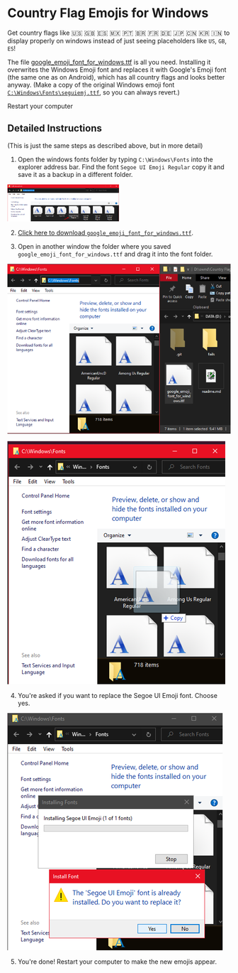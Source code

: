 # Country Flag Emojis for Windows

Get country flags like 🇺🇸 🇬🇧 🇪🇸 🇲🇽 🇵🇹 🇧🇷 🇫🇷 🇩🇪 🇯🇵 🇨🇳 🇰🇷 🇮🇳 to display properly on windows instead of just seeing placeholders like `US`, `GB`, `ES`!

The file [google_emoji_font_for_windows.ttf](https://github.com/perguto/Country-Flag-Emojis-for-Windows/blob/master/google_emoji_font_for_windows.ttf?raw=true) is all you need.
Installing it overwrites the Windows Emoji font and replaces it with Google's Emoji font (the same one as on Android), which has all country flags and looks better anyway.
(Make a copy of the original Windows emoji font [`C:\Windows\Fonts\seguiemj.ttf`](C:\Windows\Fonts\seguiemj.ttf), so you can always revert.)

Restart your computer

## Detailed Instructions

(This is just the same steps as described above, but in more detail)

1. Open the windows fonts folder by typing `C:\Windows\Fonts` into the explorer address bar. Find the font `Segoe UI Emoji Regular` copy it and save it as a backup in a different folder.

<img src="./screenshots/backup_font.png" style="width:50.0%" />

2. [Click here to download `google_emoji_font_for_windows.ttf`](https://github.com/perguto/Country-Flag-Emojis-for-Windows/blob/master/google_emoji_font_for_windows.ttf?raw=true).

3. Open in another window the folder where you saved `google_emoji_font_for_windows.ttf` and drag it into the font folder.

![](./screenshots/move_font.png)

![](./screenshots/copy_font.png)

4. You're asked if you want to replace the Segoe UI Emoji font. Choose yes.

![](./screenshots/replace_font.png)

5. You're done! Restart your computer to make the new emojis appear.

